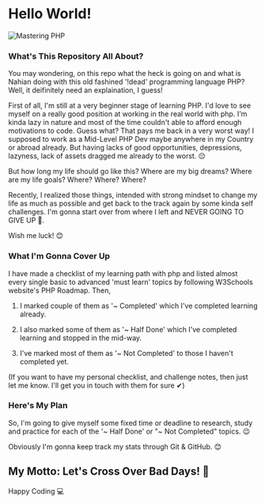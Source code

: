 # Hello World!

![Mastering PHP](https://user-images.githubusercontent.com/61485238/163480489-faee3513-504f-4675-af32-8f154474775c.jpg)

### What's This Repository All About?

You may wondering, on this repo what the heck is going on and what is Nahian doing with this old fashined '!dead' programming language PHP?
Well, it deifinitely need an explaination, I guess!

First of all, I'm still at a very beginner stage of learning PHP. I'd love to see myself on a really good position at working in the real world with php. I'm kinda lazy in nature and most of the time couldn't able to afford enough motivations to code. Guess what? That pays me back in a very worst way! I supposed to work as a Mid-Level PHP Dev maybe anywhere in my Country or abroad already. But having lacks of good opportunities, depressions, lazyness, lack of assets dragged me already to the worst. 😔

But how long my life should go like this? Where are my big dreams? Where are my life goals? Where? Where? Where?

Recently, I realized those things, intended with strong mindset to change my life as much as possible and get back to the track again by some kinda self challenges. I'm gonna start over from where I left and NEVER GOING TO GIVE UP 💪.

Wish me luck! 😊

### What I'm Gonna Cover Up

I have made a checklist of my learning path with php and listed almost every single basic to advanced 'must learn' topics by following W3Schools website's PHP Roadmap. Then,

1. I marked couple of them as '~ Completed' which I've completed learning already.

2. I also marked some of them as '~ Half Done' which I've completed learning and stopped in the mid-way.

3. I've marked most of them as '~ Not Completed' to those I haven't completed yet.

(If you want to have my personal checklist, and challenge notes, then just let me know. I'll get you in touch with them for sure ✔)

### Here's My Plan

So, I'm going to give myself some fixed time or deadline to research, study and practice for each of the '~ Half Done' or "~ Not Completed" topics. 😉

Obviously I'm gonna keep track my stats through Git & GitHub. 😊

## My Motto: Let's Cross Over Bad Days! 🥳

Happy Coding 💻
